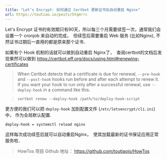 ```yaml
---
title: "Let’s Encrypt: 如何通过 Certbot 更新证书后自动重启 Nginx"
url: https://toutiao.io/posts/5tqmrrc
---
```


Let's Encrypt 证书的有效期只有90天，所以每三个月需要续签一次，通常我们会设置一个 cronjob 来自动的完成，　但续签后需要重启 Web 服务 (比如Nginx), 不然证书过期后一直用的都是原来那个证书．

如果有个 Hook 机制的话就可以做到自动重启 Nginx了，　查阅certbot的文档后发现果然可以做到 https://certbot.eff.org/docs/using.html#renewing-certificates

> When Certbot detects that a certificate is due for renewal,  `--pre-hook` and `--post-hook` hooks run before and after each attempt to renew it. If you want your hook to run only after a successful renewal, use `--deploy-hook` in a command like this.

> ``certbot renew --deploy-hook /path/to/deploy-hook-script``

更方便的我们可以把 `deploy-hook` 加到配置文件 (`/etc/letsencrypt/cli.ini`) 中， 作为全局默认配置.

```
deploy-hook = systemctl reload nginx
```

这样每次成功续签后就可以自动重启Nginx，　使其加载最新的证书保证应用正常服务啦．


> HowTos 项目 Github 地址： https://github.com/toutiaoio/HowTos